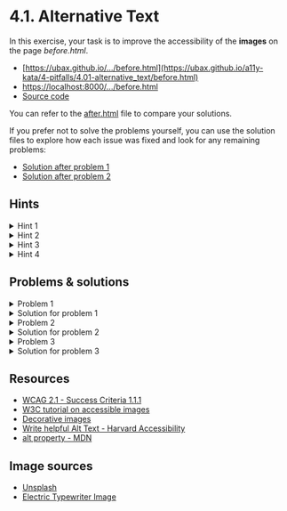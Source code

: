 # 4.1. Alternative Text

In this exercise, your task is to improve the accessibility of the **images** on the page _before.html_.

- [https://ubax.github.io/.../before.html](https://ubax.github.io/a11y-kata/4-pitfalls/4.01-alternative_text/before.html)
- [https://localhost:8000/.../before.html](http://localhost:8000/4-pitfalls/4.01-alternative_text/before.html)
- [Source code](./before.html)

You can refer to the [after.html](after.html) file to compare your solutions.

If you prefer not to solve the problems yourself, you can use the solution files to explore how each issue was fixed and look for any remaining problems:

- [Solution after problem 1](https://ubax.github.io/a11y-kata/4-pitfalls/4.01-alternative_text/after-problem-1.html)
- [Solution after problem 2](https://ubax.github.io/a11y-kata/4-pitfalls/4.01-alternative_text/after-problem-2.html)

## Hints

<details>
<summary>Hint 1</summary>

Check the images on the website with screen reader. How are they described?

</details>

<details>
<summary>Hint 2</summary>

Use the `alt` attribute in HTML to provide alternative text for images.

- [`alt` property - MDN](https://developer.mozilla.org/en-US/docs/Web/API/HTMLImageElement/alt)
- [Write helpful Alt Text - Harvard Accessibility](https://accessibility.huit.harvard.edu/describe-content-images)

</details>

<details>
<summary>Hint 3</summary>

Are there any [decorative images](https://www.w3.org/WAI/tutorials/images/decorative/) on the website?

Decorative images are images that do not convey any new information and do not require alternative text.

</details>

<details>
<summary>Hint 4</summary>

Did any of the descriptions seem too long?

- [Write helpful Alt Text - Harvard Accessibility](https://accessibility.huit.harvard.edu/describe-content-images)

</details>

## Problems & solutions

<details>
<summary>Problem 1</summary>

Missing alt text for important images.

</details>
<details>
<summary>Solution for problem 1</summary>

Add descriptive alt text to important images. For example:

```html
...
<img
  src="./assets/electric-typewriter.webp"
  alt="An electric typewriter with a cleaner design compared to mechanical ones"
/>
...
<img
  src="./assets/old-keyboard.webp"
  alt="A vintage computer keyboard connected to an early PC"
/>
...<b>test</b>
<img
  src="./assets/ergonomic-keyboard.webp"
  alt="A modern ergonomic split keyboard"
/>
...
```

</details>

<details>
<summary>Problem 2</summary>

The images in the `Buy Your Next Keyboard` section do not require alternative text. They can be considered as [decorative images](https://www.w3.org/WAI/tutorials/images/decorative/), because they illustrate the products mentioned in the adjacent headers.

</details>
<details>
<summary>Solution for problem 2</summary>

For decorative images, use `alt=""` so that screen readers will ignore them. For example:

```html
...
<img src="./assets/ergonomic-keyboard.webp" alt="" />
...
<img src="./assets/gaming-keyboard.webp" alt="" />
...
<img src="./assets/wireless.webp" alt="" />
...
```

</details>

<details>
<summary>Problem 3</summary>

The alternative text for the typewriter image is too long.

</details>
<details>
<summary>Solution for problem 3</summary>

Provide a more concise alternative text for the image. For instance:

```html
...
<img
  src="./assets/typewriter.webp"
  alt="An old mechanical typewriter with round keys and levers"
/>
...
```

</details>

## Resources

- [WCAG 2.1 - Success Criteria 1.1.1](https://www.w3.org/WAI/WCAG21/Understanding/non-text-content.html)
- [W3C tutorial on accessible images](https://www.w3.org/WAI/tutorials/images/)
- [Decorative images](https://www.w3.org/WAI/tutorials/images/decorative/)
- [Write helpful Alt Text - Harvard Accessibility](https://accessibility.huit.harvard.edu/describe-content-images)
- [alt property - MDN](https://developer.mozilla.org/en-US/docs/Web/API/HTMLImageElement/alt)

## Image sources

- [Unsplash](https://unsplash.com/)
- [Electric Typewriter Image](<https://commons.wikimedia.org/wiki/File:IBM_Model_A_typewriter_(1).webp/>)
